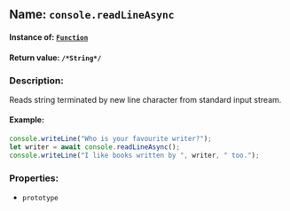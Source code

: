 ## Name: `console.readLineAsync`

#### Instance of: [`Function`](Function.md)

#### Return value: `/*String*/`

### Description:

Reads string terminated by new line character 
from standard input stream.

#### Example:

```js
console.writeLine("Who is your favourite writer?");
let writer = await console.readLineAsync();
console.writeLine("I like books written by ", writer, " too.");
```

### Properties:

- `prototype`


